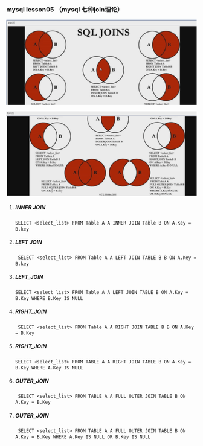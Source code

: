 ### mysql lesson05 （mysql 七种join理论）

 ![avatar](https://raw.githubusercontent.com/love179902483/mynote/master/mysql-lesson/photos/lesson_007_01.png) 

 ![avatar](https://raw.githubusercontent.com/love179902483/mynote/master/mysql-lesson/photos/lesson_007_02.png) 
1. ##### INNER JOIN
    ```
    SELECT <select_list> FROM Table A A INNER JOIN Table B ON A.Key = B.key
    ```
   
2. ##### LEFT JOIN 
    ```
     SELECT <select_list> FROM Table A A LEFT JOIN TABLE B B ON A.Key = B.key
    ```
3. ##### LEFT_JOIN
    ```
    SELECT <select_list> FROM Table A A LEFT JOIN TABLE B ON A.Key = B.Key WHERE B.Key IS NULL
    ```
4. ##### RIGHT_JOIN
   ```
    SELECT <select_list> FROM Table A A RIGHT JOIN TABLE B B ON A.Key = B.Key
   ```

5. ##### RIGHT_JOIN
   
   ```
   SELECT <select_list> FROM TABLE A A RIGHT JOIN TABLE B ON A.Key = B.Key WHERE A.Key IS NULL
   ```

6. ##### OUTER_JOIN
   ```
    SELECT <select_list> FROM TABLE A A FULL OUTER JOIN TABLE B ON A.Key = B.Key
   ```
7. ##### OUTER_JOIN
   ```
    SELECT <select_list> FROM TABLE A A FULL OUTER JOIN TABLE B ON A.Key = B.Key WHERE A.Key IS NULL OR B.Key IS NULL
   ```
